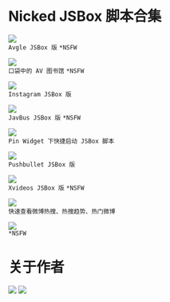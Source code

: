 # Nicked JSBox 脚本合集

[![](https://img.shields.io/badge/Avgle-Nicked-brightgreen.svg)](https://github.com/Neurogram-R/JSBox/blob/master/Nicked/Avgle.js)  
`Avgle JSBox 版`  `*NSFW`

[![](https://img.shields.io/badge/HList-Nicked-brightgreen.svg)](https://github.com/Neurogram-R/JSBox/blob/master/Nicked/HList.js)  
`口袋中的 AV 图书馆`  `*NSFW`

[![](https://img.shields.io/badge/Instagram%20Browser-Nicked-brightgreen.svg)](https://github.com/Neurogram-R/JSBox/blob/master/Nicked/Instagram%20Browser.js)  
`Instagram JSBox 版`

[![](https://img.shields.io/badge/JavBus-Nicked-brightgreen.svg)](https://github.com/Neurogram-R/JSBox/blob/master/Nicked/JavBus.js)  
`JavBus JSBox 版`  `*NSFW`

[![](https://img.shields.io/badge/JSBox%20Favorites%20for%20Pin-Nicked-brightgreen.svg)](https://github.com/Neurogram-R/JSBox/blob/master/Nicked/JSBox%20Favorites%20for%20Pin.js)  
`Pin Widget 下快捷启动 JSBox 脚本`

[![](https://img.shields.io/badge/PushbulletPublic-Nicked-brightgreen.svg)](https://github.com/Neurogram-R/JSBox/blob/master/Nicked/PushbulletPublic.js)  
`Pushbullet JSBox 版`

[![](https://img.shields.io/badge/Xvideos-Nicked-brightgreen.svg)](https://github.com/Neurogram-R/JSBox/blob/master/Nicked/Xvideos.js)  
`Xvideos JSBox 版`  `*NSFW`

[![](https://img.shields.io/badge/微博热点-Nicked-brightgreen.svg)](https://github.com/Neurogram-R/JSBox/blob/master/Nicked/%E5%BE%AE%E5%8D%9A%E7%83%AD%E7%82%B9.js)  
`快速查看微博热搜、热搜趋势、热门微博`

[![](https://img.shields.io/badge/秀美眉-Nicked-brightgreen.svg)](https://github.com/Neurogram-R/JSBox/blob/master/Nicked/%E7%A7%80%E7%BE%8E%E7%9C%89%20V1.1.js)  
`*NSFW`

# 关于作者
[![](https://img.shields.io/badge/GitHub-nicktimebreak-brightgreen.svg?logo=GitHub&logoColor=white)](https://github.com/nicktimebreak)
[![](https://img.shields.io/badge/Telegram-@Nicked-1A92D2.svg?logo=Telegram&logoColor=white)](https://t.me/Nicked)
